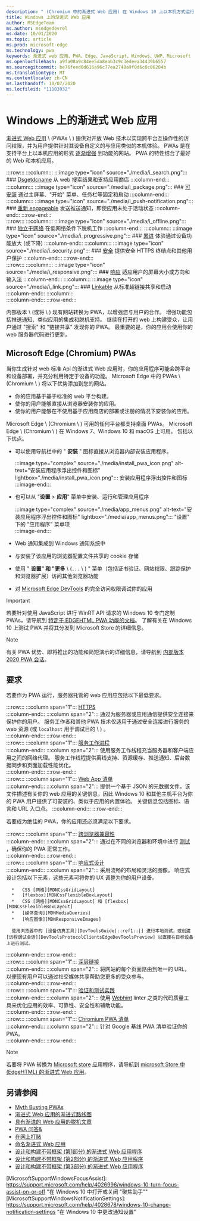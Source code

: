 ```yaml
---
description: " (Chromium 中的渐进式 Web 应用) 在 Windows 10 上以本机方式运行。  下面是 web 开发人员需要了解的所有内容。"
title: Windows 上的渐进式 Web 应用
author: MSEdgeTeam
ms.author: msedgedevrel
ms.date: 10/01/2020
ms.topic: article
ms.prod: microsoft-edge
ms.technology: pwa
keywords: 渐进式 web 应用、PWA、Edge、JavaScript、Windows、UWP、Microsoft Store
ms.openlocfilehash: a9fa08a9c84ee5da8eab3c9c3edeea34439b6557
ms.sourcegitcommit: be76feed0d616a96c77ea2748a9f0d6c0c06284b
ms.translationtype: MT
ms.contentlocale: zh-CN
ms.lasthandoff: 10/07/2020
ms.locfileid: "11103932"
---
```

# Windows 上的渐进式 Web 应用  

[渐进式 Web 应用][MDNApps] \ (PWAs \ ) 提供对开放 Web 技术以实现跨平台互操作性的访问权限，并为用户提供针对其设备自定义的与应用类似的本机体验。  PWAs 是在支持平台上以本机应用的形式 [逐渐增强][AListApartUnderstandingProgressiveEnhancement] 到功能的网站。  PWA 的特性结合了最好的 Web 和本机应用。  

:::row:::
    :::column:::
        :::image type="icon" source="./media/i_search.png":::
        ### [Dsgetdcname][MDNPwaAdvantagesDiscoverable]
        从 web 搜索结果和支持应用商店
    :::column-end:::
    :::column:::
        :::image type="icon" source="./media/i_package.png":::
        ### [可安装][MDNPwaAdvantagesInstallable]
        通过主屏幕、"开始" 菜单、任务栏等固定和启动
    :::column-end:::
    :::column:::
        :::image type="icon" source="./media/i_push-notification.png":::
        ### [重新 engageable][MDNPwaAdvantagesReEngageable]
        发送推送通知，即使应用未处于活动状态
    :::column-end:::
:::row-end:::  
:::row:::
    :::column:::
        :::image type="icon" source="./media/i_offline.png":::
        ### [独立于网络][MDNPwaAdvantagesNetworkIndependent]
        在低网络条件下脱机工作
    :::column-end:::
    :::column:::
        :::image type="icon" source="./media/i_progressive.png":::
        ### [累进][MDNPwaAdvantagesProgressive]
        体验通过设备功能放大 (或下降) 
    :::column-end:::
    :::column:::
        :::image type="icon" source="./media/i_security.png":::
        ### [安全][MDNPwaAdvantagesSafe]
        提供安全 HTTPS 终结点和其他用户保护
    :::column-end:::
:::row-end:::  
:::row:::
    :::column:::
        :::image type="icon" source="./media/i_responsive.png":::
        ### [响应][MDNPwaAdvantagesResponsive]
        适应用户的屏幕大小或方向和输入法
    :::column-end:::
    :::column:::
        :::image type="icon" source="./media/i_link.png":::
        ### [Linkable][MDNPwaAdvantagesLinkable]
        从标准超链接共享和启动
    :::column-end:::
    :::column:::
        &nbsp;  
    :::column-end:::
:::row-end:::  


内部版本 \ (或将 \ ) 现有网站转换为 PWA，以增强您与用户的合作。  增强功能包括推送通知、类似应用的集成和脱机支持。  继续在打开的 web 上构建受众，让用户通过 "搜索" 和 "链接共享" 发现你的 PWA。  最重要的是，你的应用会使用你的 web 服务器代码进行更新。  

## Microsoft Edge (Chromium) PWAs  

当你生成针对 web 标准 Api 的渐进式 Web 应用时，你的应用程序可能会跨平台和设备部署，并充分利用特定于设备的功能。  Microsoft Edge 中的 PWAs \ (Chromium \ ) 将以下优势添加到您的网站。  

*   你的应用基于基于标准的 web 平台构建。  
*   使你的用户能够直接从浏览器安装你的应用。  
*   使你的用户能够在不使用基于应用商店的部署或注册的情况下安装你的应用。  
    
Microsoft Edge \ (Chromium \ ) 可用的任何平台都支持桌面 PWAs。 Microsoft Edge \ (Chromium \ ) 在 Windows 7、Windows 10 和 macOS 上可用。  包括以下优点。  

*   可以使用导航栏中的 " **安装** " 图标直接从浏览器内部安装应用程序。  
    
    :::image type="complex" source="./media/install_pwa_icon.png" alt-text="安装应用程序浮出控件和图标" lightbox="./media/install_pwa_icon.png":::
       安装应用程序浮出控件和图标  
    :::image-end:::  
    
*   也可以从 "**设置**  >  **应用**" 菜单中安装、运行和管理应用程序  
    
    :::image type="complex" source="./media/app_menus.png" alt-text="安装应用程序浮出控件和图标" lightbox="./media/app_menus.png":::
       "设置" 下的 "应用程序" 菜单项  
    :::image-end:::  
    
*   Web 通知集成到 Windows 通知系统中  
*   与安装了该应用的浏览器配置文件共享的 cookie 存储  
*   使用 " **设置" 和 "更多** \ (`...` \ ) " 菜单（包括证书验证、网站权限、跟踪保护和浏览器扩展）访问其他浏览器功能  
*   对 [Microsoft Edge DevTools][DevtoolsProgressiveWebApps] 的完全访问权限调试你的应用  
    
> [!IMPORTANT]
> 若要针对使用 JavaScript 进行 WinRT API 请求的 Windows 10 专门定制 PWAs，请导航到 [特定于 EDGEHTML PWA 功能的文档][PwaEdgehtmlIndex]。  了解有关在 Windows 10 上测试 PWA 并将其分发到 Microsoft Store 的详细信息。  

> [!NOTE]
> 有关 PWA 优势、即将推出的功能和简短演示的详细信息，请导航到 [内部版本 2020 PWA 会话][BuildVideo]。 

## 要求  

若要作为 PWA 运行，服务器托管的 web 应用应包括以下最低要求。  

:::row:::
   :::column span="1":::
      [HTTPS][WikiHttps]  
   :::column-end:::
   :::column span="2":::
      通过为服务器或应用通信提供安全连接来保护你的用户。  服务工作者和其他 PWA 技术仅适用于通过安全连接进行服务的 web 资源 (或 `localhost` 用于调试目的 \ ) 。  
   :::column-end:::
:::row-end:::  
:::row:::
   :::column span="1":::
      [服务工作进程][MDNServiceWorkerApi]  
   :::column-end:::
   :::column span="2":::
      使用服务工作线程充当服务器和客户端应用之间的网络代理。  服务工作线程提供离线支持、资源缓存、推送通知、后台数据同步和页面加载性能优化。    
   :::column-end:::
:::row-end:::  
:::row:::
   :::column span="1":::
      [Web App 清单][MDNWebAppManifest]  
   :::column-end:::
   :::column span="2":::
      提供一个基于 JSON 的元数据文件，该文件描述有关你的 web 应用的关键信息，因此 Windows 10 和其他主机平台为你的 PWA 用户提供了可安装的、类似于应用的内置体验。  关键信息包括图标、语言和 URL 入口点。 
   :::column-end:::
:::row-end:::  

若要成为绝佳的 PWA，你的应用还必须满足以下要求。  

:::row:::
   :::column span="1":::
      [跨浏览器兼容性][MDNCrossBrowserTesting]  
   :::column-end:::
   :::column span="2":::
      通过在不同的浏览器和环境中进行 [测试][MicrosoftDeveloperEdgeToolsRemote] ，确保你的 PWA 正常工作。  
   :::column-end:::
:::row-end:::  
:::row:::
   :::column span="1":::
      [响应式设计][WikiResponsiveWebDesign]  
   :::column-end:::
   :::column span="2":::
      采用流畅的布局和灵活的图像。  响应式设计包括以下元素，这些元素可将你的 UX 调整为你的用户设备。  
      
      *   CSS [网格][MDNCssGridLayout]  
      *   [flexbox][MDNCssFlexibleBoxLayout]  
      *   CSS [网格][MDNCssGridLayout] 和 [flexbox][MDNCssFlexibleBoxLayout]  
      *   [媒体查询][MDNMediaQueries]  
      *   [响应图像][MDNResponsiveImages]  
      
      使用浏览器中的 [设备仿真工具][DevToolsGuide|::ref1::|] 进行本地测试，或创建 [远程调试会话][DevToolsProtocolClientsEdgeDevToolsPreview] 以直接在目标设备上进行测试。
   :::column-end:::
:::row-end:::  
:::row:::
   :::column span="1":::
      [深层链接][WikiDeepLinking]  
   :::column-end:::
   :::column span="2":::
      将网站的每个页面路由到唯一的 URL，以便现有用户可以通过社交媒体共享帮助您更多的受众参与。  
   :::column-end:::
:::row-end:::  
:::row:::
   :::column span="1":::
      [验证和测试实践][Webhint]  
   :::column-end:::
   :::column span="2":::
      使用 [Webhint][Webhint] linter 之类的代码质量工具来优化应用的效率、可靠性、安全性和辅助功能。  
   :::column-end:::
:::row-end:::  
:::row:::
   :::column span="1":::
      [Chromium PWA 清单][WebDevGoodPwaChecklist]  
   :::column-end:::
   :::column span="2":::
      针对 Google 基线 PWA 清单验证你的 PWA。  
   :::column-end:::
:::row-end:::  

> [!NOTE]
> 若要将 PWA 转换为 [Microsoft store][MicrosoftDeveloperStore] 应用程序，请导航到 [microsoft Store 中 (EdgeHTML) 的渐进式 Web 应用][PwaEdgehtmlMicrosoftStore]。  
  
## 另请参阅  

*   [Myth Busting PWAs][Davrous20191018MythBustingPwasNewEdgeEdition]  
*   [渐进式 Web 应用的渐进式路线图][CloudfourThinksProgressiveRoadmapYourWebApp]  
*   [具有渐进的 Web 应用的脱机文章][MediumWebEdgeOfflinePostsProgressiveWebApps]  
*   [PWA 问答&][AaronGustafsonNotebookPwaQa]  
*   [在网上打赌][JoretegBlogBettingWeb]  
*   [命名渐进式 Web 应用][Fberriman20170626NamingProgressiveWebApps]  
*   [设计和构建不带框架 (第1部分) 的渐进式 Web 应用程序][Smashingmagazine201907ProgressiveWebApplicationFrameworkPart1]  
*   [设计和构建不带框架 (第2部分) 的渐进式 Web 应用程序][Smashingmagazine201907ProgressiveWebApplicationFrameworkPart2]  
*   [设计和构建不带框架 (第3部分) 的渐进式 Web 应用程序][Smashingmagazine201907ProgressiveWebApplicationFrameworkPart3]  
    
<!-- links -->  

[DevToolsProtocolClientsEdgeDevToolsPreview]: ../devtools-protocol/0.1/clients.md#microsoft-edge-devtools-preview "Microsoft Edge DevTools Preview-DevTools 协议客户端"  
[DevToolsGuideEmulation]: ../devtools-guide/emulation.md "枚举"  
[DevtoolsProgressiveWebApps]: ../devtools-guide-chromium/progressive-web-apps.md "调试渐进式 Web 应用"  
[DevGuideWhatsNewEdgeHtml17]: ../dev-guide/whats-new/edgehtml-17.md "EdgeHTML 17 中的新增功能"  
[DevGuideWhatsNewEdgeHtml14]: ../dev-guide/whats-new/edgehtml-14.md "EdgeHTML 14 中的新增功能"  
[PwaEdgehtmlIndex]: ../progressive-web-apps-edgehtml/index.md "在 Windows 上 (EdgeHTML) 的渐进式 Web 应用"  
[PwaEdgehtmlMicrosoftStore]: ../progressive-web-apps-edgehtml/microsoft-store.md "Microsoft Store 中的渐进式 Web 应用"
<!--PwaEdgehtmlMicrosoftStoreCriteriaAutomaticSubmission]: ../progressive-web-apps-edgehtml/microsoft-store.md#criteria-for-automatic-submission "Criteria for automatic submission - Progressive Web Apps in the Microsoft Store"  -->  

[WindowsUWPControlsPatternTilesNotificationsWns]: /windows/uwp/controls-and-patterns/tiles-and-notifications-windows-push-notification-services--wns--overview.md "Windows 推送通知服务 \ (WNS \ ) 概述"  
[WindowsUWPDesignDevicesDesigningTv]: /windows/uwp/design/devices/designing-for-tv.md "针对 Xbox 和电视进行设计"  
[WindowsUWPDesignDevicesIndex]: /windows/uwp/design/devices/index.md "UWP 设备的 UI 注意事项"  
[WindowsUWPGetStartedGuide]: /windows/uwp/get-started/universal-application-platform-guide.md "什么是 (UWP) 应用的通用 Windows 平台？"  
[WindowsUWPLaunchResumeBackgroundTasks]: /windows/uwp/launch-resume/support-your-app-with-background-tasks.md "支持带有后台任务的应用"  
[WindowsUWPPublishIndex]: /windows/uwp/publish/index.md "发布 Windows 应用和游戏"  
[WindowsUWPPublishDeveloperAccount]: /windows/uwp/publish/opening-a-developer-account.md "打开开发者帐户"  

[WindowsBlogsWelcomingPWAsEdgeWindows]: https://blogs.windows.com/msedgedev/2018/02/06/welcoming-progressive-web-apps-edge-windows-10/#56z7mJwKsykfbR4I.97 "欢迎向 Microsoft Edge 和 Windows 10 进行渐进式 Web 应用-Windows 博客"  
[MicrosoftDeveloperEdgePlatformStatusBackgroundSync]: https://developer.microsoft.com/microsoft-edge/platform/status/backgroundsyncapi "后台同步 API-Microsoft Edge 平台状态"  
[MicrosoftDeveloperEdgePlatformStatusWebApplicationManifest]: https://developer.microsoft.com/microsoft-edge/platform/status/webapplicationmanifest "Web 应用程序清单-Microsoft Edge 平台状态"  
[MicrosoftDeveloperEdgeToolsRemote]: https://developer.microsoft.com/microsoft-edge/tools/remote "即时测试"  
[MicrosoftDeveloperWindowsMixedReality]: https://developer.microsoft.com/windows/mixed-reality "开发人员的混合现实"  
[MicrosoftDeveloperWindowsSurfaceHub]: https://developer.microsoft.com/windows/surfacehub "Microsoft Surface Hub"  
[MicrosoftDeveloperStore]: https://developer.microsoft.com/store "Microsoft 开发人员应用商店"  
[MicrosoftEdge]: https://www.microsoft.com/edge "下载新的 Microsoft Edge 浏览器"  
[MicrosoftSupportWindowsFocusAssist]: https://support.microsoft.com/help/4026996/windows-10-turn-focus-assist-on-or-off "在 Windows 10 中打开或关闭 "聚焦助手""  
[MicrosoftSupportWindowsNotificationSettings]: https://support.microsoft.com/help/4028678/windows-10-change-notification-settings "在 Windows 10 中更改通知设置"  

[AaronGustafsonNotebookPwaQa]: https://www.aaron-gustafson.com/notebook/pwa-qa "PWA 问答&"  

[AListApartUnderstandingProgressiveEnhancement]: https://alistapart.com/article/understandingprogressiveenhancement "了解渐进式增强-列表分离"  

[MDNApps]: https://developer.mozilla.org/Apps/Progressive "应用 |MDN"  
[MDNCache]: https://developer.mozilla.org/docs/Web/API/Cache "缓存 |MDN"  
[MDNCrossBrowserTesting]: https://developer.mozilla.org/docs/Learn/Tools_and_testing/Cross_browser_testing "跨浏览器测试 |MDN"  
[MDNCssFlexibleBoxLayout]: https://developer.mozilla.org/docs/Web/CSS/CSS_Flexible_Box_Layout "CSS 弹性框布局 |MDN"  
[MDNCssGridLayout]: https://developer.mozilla.org/docs/Web/CSS/CSS_Grid_Layout "CSS 网格布局 |MDN"  
[MDNFetchApi]: https://developer.mozilla.org/docs/Web/API/Fetch_API "获取 API |MDN"  
[MDNMediaQueries]: https://developer.mozilla.org/docs/Web/CSS/Media_Queries "媒体查询 |MDN"  
[MDNNotificationsApi]: https://developer.mozilla.org/docs/Web/API/Notifications_API "通知 API |MDN"  
[MDNPushApi]: https://developer.mozilla.org/docs/Web/API/Push_API "推送 API |MDN"  
[MDNPwaAdvantagesDiscoverable]: https://developer.mozilla.org/docs/Web/Apps/Progressive/Advantages#Discoverable "可发现-渐进 web app 的优势"  
[MDNPwaAdvantagesInstallable]: https://developer.mozilla.org/docs/Web/Apps/Progressive/Advantages#Installable "可安装-渐进式 web 应用的优势"  
[MDNPwaAdvantagesLinkable]: https://developer.mozilla.org/Apps/Progressive/Advantages#Linkable "Linkable-渐进式 web 应用的优势"  
[MDNPwaAdvantagesNetworkIndependent]: https://developer.mozilla.org/docs/Web/Apps/Progressive/Advantages#Network_independent "网络独立-渐进式 web 应用的优势"  
[MDNPwaAdvantagesProgressive]: https://developer.mozilla.org/docs/Web/Apps/Progressive/Advantages#Progressive "渐进渐进的 web 应用优势"  
[MDNPwaAdvantagesReEngageable]: https://developer.mozilla.org/docs/Web/Apps/Progressive/Advantages#Re-engageable "Engageable-渐进式 web 应用的优势"  
[MDNPwaAdvantagesResponsive]: https://developer.mozilla.org/Apps/Progressive/Advantages#Responsive "响应性-渐进式 web 应用的优势"  
[MDNPwaAdvantagesSafe]: https://developer.mozilla.org/docs/Web/Apps/Progressive/Advantages#Safe "安全-渐进式 web 应用的优势"  
[MDNResponsiveImages]: https://developer.mozilla.org/docs/Learn/HTML/Multimedia_and_embedding/Responsive_images "快速响应图像 |MDN"  
[MDNServiceWorkerApi]: https://developer.mozilla.org/docs/Web/API/Service_Worker_API "服务工作者 API |MDN"  
[MDNSyncManager]: https://developer.mozilla.org/docs/Web/API/SyncManager "SyncManager |MDN"  
[MDNWebAppManifest]: https://developer.mozilla.org/docs/Web/Manifest "Web App 清单 |MDN"  

[BuildVideo]: https://www.youtube.com/watch?v=y4p_QHZtMKM "PWA 视频"  

[CloudfourThinksProgressiveRoadmapYourWebApp]: https://cloudfour.com/thinks/a-progressive-roadmap-for-your-progressive-web-app "渐进式 Web 应用的渐进式路线图"  

[Davrous20191018MythBustingPwasNewEdgeEdition]: https://www.davrous.com/2019/10/18/myth-busting-pwas-the-new-edge-edition "Myth Busting PWAs-新的边缘版本"  

[Fberriman20170626NamingProgressiveWebApps]: https://fberriman.com/2017/06/26/naming-progressive-web-apps "命名渐进式 Web 应用"  

[JoretegBlogBettingWeb]: https://joreteg.com/blog/betting-on-the-web "在网上打赌"  

[MediumWebEdgeOfflinePostsProgressiveWebApps]: https://medium.com/web-on-the-edge/offline-posts-with-progressive-web-apps-fc2dc4ad895 "具有渐进的 Web 应用的脱机文章"  

[PWABuilder]: https://www.pwabuilder.com "PWABuilder"  

[Smashingmagazine201907ProgressiveWebApplicationFrameworkPart1]: https://www.smashingmagazine.com/2019/07/progressive-web-application-pwa-framework-part-1 "设计和构建不带框架 (第1部分) 的渐进式 Web 应用程序 "  

[Smashingmagazine201907ProgressiveWebApplicationFrameworkPart2]: https://www.smashingmagazine.com/2019/07/progressive-web-application-pwa-framework-part-2 "设计和构建不带框架 (第2部分) 的渐进式 Web 应用程序 "  

[Smashingmagazine201907ProgressiveWebApplicationFrameworkPart3]: https://www.smashingmagazine.com/2019/07/progressive-web-application-pwa-framework-part-3 "设计和构建不带框架 (第3部分) 的渐进式 Web 应用程序 "  

[WebDevGoodPwaChecklist]: https://web.dev/pwa-checklist "什么使 Web 应用成为一个好的渐进？ |web 开发"  

[Webhint]: https://webhint.io "webhint"  

[WikiDeepLinking]: https://en.wikipedia.org/wiki/Deep_linking "深层链接-维基百科"  
[WikiHttps]: https://en.wikipedia.org/wiki/HTTPS "HTTPS-维基百科"  
[WikiResponsiveWebDesign]: https://en.wikipedia.org/wiki/Responsive_web_design "响应式 web 设计-维基百科"  
